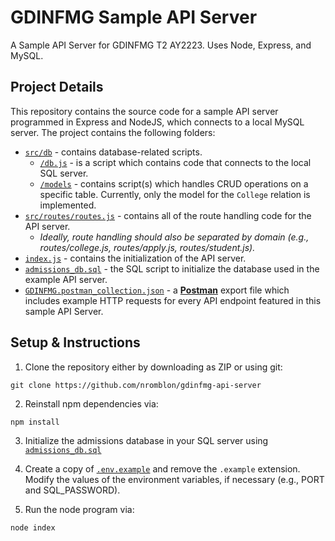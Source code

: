 # GDINFMG Sample API Server

A Sample API Server for GDINFMG T2 AY2223. Uses Node, Express, and MySQL.

## Project Details

This repository contains the source code for a sample API server programmed in Express and NodeJS, which connects to a local MySQL server. The project contains the following folders:
- [`src/db`](https://github.com/nromblon/gdinfmg-api-server/tree/master/src/db) - contains database-related scripts.
    - [`/db.js`](https://github.com/nromblon/gdinfmg-api-server/blob/master/src/db/db.js) - is a script which contains code that connects to the local SQL server.
    - [`/models`](https://github.com/nromblon/gdinfmg-api-server/tree/master/src/db/models) - contains script(s) which handles CRUD operations on a specific table. Currently, only the model for the `College` relation is implemented.
- [`src/routes/routes.js`](https://github.com/nromblon/gdinfmg-api-server/blob/master/src/routes/routes.js) - contains all of the route handling code for the API server. 
    - *Ideally, route handling should also be separated by domain (e.g., routes/college.js, routes/apply.js, routes/student.js).*
- [`index.js`](https://github.com/nromblon/gdinfmg-api-server/blob/master/index.js) - contains the initialization of the API server. 
- [`admissions_db.sql`](https://github.com/nromblon/gdinfmg-api-server/blob/master/admissions_db.sql) - the SQL script to initialize the database used in the example API server.
- [`GDINFMG.postman_collection.json`](https://github.com/nromblon/gdinfmg-api-server/blob/master/GDINFMG.postman_collection.json) - a [**Postman**](https://www.postman.com/) export file which includes example HTTP requests for every API endpoint featured in this sample API Server.

## Setup & Instructions
1)  Clone the repository either by downloading as ZIP or using git:
```
git clone https://github.com/nromblon/gdinfmg-api-server
```

2)  Reinstall npm dependencies via:
```
npm install
```

3)  Initialize the admissions database in your SQL server using [`admissions_db.sql`](https://github.com/nromblon/gdinfmg-api-server/blob/master/admissions_db.sql)

4)  Create a copy of [`.env.example`](https://github.com/nromblon/gdinfmg-api-server/blob/master/.env.example) and remove the `.example` extension. Modify the values of the environment variables, if necessary (e.g., PORT and SQL_PASSWORD).

5)  Run the node program via:
```
node index
```